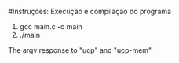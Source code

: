 #Instruções: Execução e compilação do programa

<ol>
	<li>gcc main.c -o main</li>
	<li>./main</li>
</ol>

<p>The argv response to "ucp" and "ucp-mem"</p>